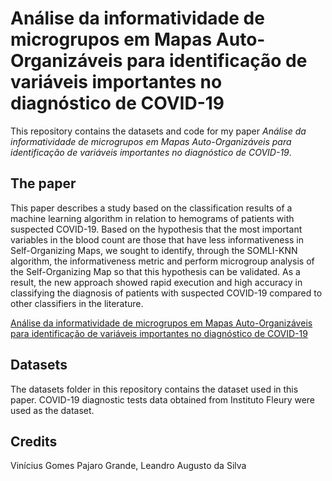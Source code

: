 # Análise da informatividade de microgrupos em Mapas Auto-Organizáveis para identificação de variáveis importantes no diagnóstico de COVID-19

This repository contains the datasets and code for my paper _Análise da informatividade de microgrupos em Mapas Auto-Organizáveis para identificação de variáveis importantes no diagnóstico de COVID-19_.

## The paper

This paper describes a study based on the classification results of a machine learning algorithm in relation to hemograms of patients with suspected COVID-19. Based on the hypothesis that the most important variables in the blood count are those that have less informativeness in Self-Organizing Maps, we sought to identify, through the SOMLI-KNN algorithm, the informativeness metric and perform microgroup analysis of the Self-Organizing Map so that this hypothesis can be validated. As a result, the new approach showed rapid execution and high accuracy in classifying the diagnosis of patients with suspected COVID-19 compared to other classifiers in the literature.

[Análise da informatividade de microgrupos em Mapas Auto-Organizáveis para identificação de variáveis importantes no diagnóstico de COVID-19](https://drive.google.com/file/d/1uHsWgnuHEGeorrjCAx5CQgpxeq-DOKsK/view?usp=sharing)
## Datasets

The datasets folder in this repository contains the dataset used in this paper. COVID-19 diagnostic tests data obtained from Instituto Fleury were used
as the dataset.
## Credits

Vinícius Gomes Pajaro Grande, Leandro Augusto da Silva
